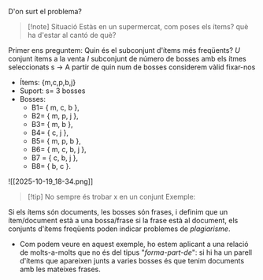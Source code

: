 D'on surt el problema?

>[!note] Situació
>Estàs en un supermercat, com poses els ítems? què ha d'estar al cantó de què?

Primer ens preguntem:
	Quin és el subconjunt d'ítems més freqüents?
	$U$ conjunt ítems a la venta
	$I$ subconjunt de número de bosses amb els ítmes seleccionats
	s -> A partir de quin num de bosses considerem vàlid fixar-nos

- Ítems: {m,c,p,b,j}
- Suport: s= 3 bosses
- Bosses: 
	- B1= { m, c, b },
	- B2= { m, p, j }, 
	- B3= { m, b }, 
	- B4= { c, j }, 
	- B5= { m, p, b }, 
	- B6= { m, c, b, j }, 
	- B7 = { c, b, j }, 
	- B8= { b, c }.

![[2025-10-19_18-34.png]]


>[!tip] No sempre és trobar x en un conjunt
>Exemple:

Si els ítems són documents, les bosses són frases, i definim que un ítem/document està a una bossa/frase si la frase està al document, els conjunts d'ítems freqüents poden indicar problemes de _plagiarisme_.

- Com podem veure en aquest exemple, ho estem aplicant a una relació de molts-a-molts que no és del tipus "_forma-part-de_": si hi ha un parell d'ítems que apareixen junts a varies bosses és que tenim documents amb les mateixes frases.